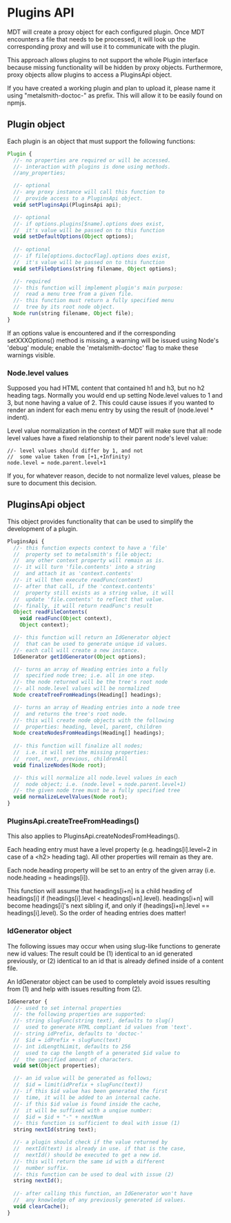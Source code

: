 
Plugins API
===============

MDT will create a proxy object for each configured plugin. Once MDT encounters
a file that needs to be processed, it will look up the corresponding proxy and
will use it to communicate with the plugin.

This approach allows plugins to not support the whole Plugin interface because
missing functionality will be hidden by proxy objects. Furthermore, proxy
objects allow plugins to access a PluginsApi object.

If you have created a working plugin and plan to upload it, please name it using
"metalsmith-doctoc-" as prefix. This will allow it to be easily found on npmjs.

## Plugin object

Each plugin is an object that must support the following functions:

```js
Plugin {
  //- no properties are required or will be accessed.
  //- interaction with plugins is done using methods.
  //any_properties;

  //- optional
  //- any proxy instance will call this function to
  //  provide access to a PluginsApi object.
  void setPluginsApi(PluginsApi api);

  //- optional
  //- if options.plugins[$name].options does exist,
  //  it's value will be passed on to this function
  void setDefaultOptions(Object options);
  
  //- optional
  //- if file[options.doctocFlag].options does exist,
  //  it's value will be passed on to this function
  void setFileOptions(string filename, Object options);

  //- required
  //- this function will implement plugin's main purpose:
  //  read a menu tree from a given file.
  //- this function must return a fully specified menu
  //  tree by its root node object.
  Node run(string filename, Object file);
}
```

If an options value is encountered and if the corresponding setXXXOptions()
method is missing, a warning will be issued using Node's 'debug' module; enable
the 'metalsmith-doctoc' flag to make these warnings visible.

### Node.level values

Supposed you had HTML content that contained h1 and h3, but no h2 heading tags.
Normally you would end up setting Node.level values to 1 and 3, but none having
a value of 2. This could cause issues if you wanted to render an indent for
each menu entry by using the result of (node.level * indent).

Level value normalization in the context of MDT will make sure that all node
level values have a fixed relationship to their parent node's level value:

```
//- level values should differ by 1, and not
//  some value taken from [+1,+Infinity)
node.level = node.parent.level+1
```

If you, for whatever reason, decide to not normalize level values, please be
sure to document this decision.

## PluginsApi object

This object provides functionality that can be used to simplify the development
of a plugin.

```js
PluginsApi {
  //- this function expects context to have a 'file'
  //  property set to metalsmith's file object;
  //  any other context property will remain as is.
  //- it will turn 'file.contents' into a string
  //  and attach it as 'context.contents'
  //- it will then execute readFunc(context)
  //- after that call, if the 'context.contents'
  //  property still exists as a string value, it will
  //  update 'file.contents' to reflect that value.
  //- finally, it will return readFunc's result
  Object readFileContents(
    void readFunc(Object context),
    Object context);

  //- this function will return an IdGenerator object
  //  that can be used to generate unique id values.
  //- each call will create a new instance.
  IdGenerator getIdGenerator(Object options);

  //- turns an array of Heading entries into a fully
  //  specified node tree; i.e. all in one step.
  //- the node returned will be the tree's root node
  //- all node.level values will be normalized
  Node createTreeFromHeadings(Heading[] headings);

  //- turns an array of Heading entries into a node tree
  //  and returns the tree's root node.
  //- this will create node objects with the following
  //  properties: heading, level, parent, children
  Node createNodesFromHeadings(Heading[] headings);
  
  //- this function will finalize all nodes;
  //  i.e. it will set the missing properties:
  //  root, next, previous, childrenAll
  void finalizeNodes(Node root);

  //- this will normalize all node.level values in each
  //  node object; i.e. (node.level = node.parent.level+1)
  //- the given node tree must be a fully specified tree
  void normalizeLevelValues(Node root);
}
```

### PluginsApi.createTreeFromHeadings()

This also applies to PluginsApi.createNodesFromHeadings().

Each heading entry must have a level property (e.g. headings[i].level=2 in
case of a &lt;h2&gt; heading tag). All other properties will remain as they are.

Each node.heading property will be set to an entry of the given array (i.e.
node.heading = headings[i]).

This function will assume that headings[i+n] is a child heading of headings[i]
if (headings[i].level < headings[i+n].level). headings[i+n] will become
headings[i]'s next sibling if, and only if (headings[i+n].level == headings[i].level).
So the order of heading entries does matter!

### IdGenerator object

The following issues may occur when using slug-like functions to generate
new id values: The result could be (1) identical to an id generated previously,
or (2) identical to an id that is already defined inside of a content file.

An IdGenerator object can be used to completely avoid issues resulting from (1)
and help with issues resulting from (2).

```js
IdGenerator {
  //- used to set internal properties
  //- the following properties are supported:
  //- string slugFunc(string text), defaults to slug()
  //  used to generate HTML compliant id values from 'text'.
  //- string idPrefix, defaults to 'doctoc-'
  //  $id = idPrefix + slugFunc(text)
  //- int idLengthLimit, defaults to 256
  //  used to cap the length of a generated $id value to
  //  the specified amount of characters.
  void set(Object properties);

  //- an id value will be generated as follows;
  //  $id = limit(idPrefix + slugFunc(text))
  //- if this $id value has been generated the first
  //  time, it will be added to an internal cache.
  //- if this $id value is found inside the cache,
  //  it will be suffixed with a unqiue number:
  //  $id = $id + "-" + nextNum
  //- this function is sufficient to deal with issue (1)
  string nextId(string text);

  //- a plugin should check if the value returned by
  //  nextId(text) is already in use. if that is the case,
  //  nextId() should be executed to get a new id.
  //- this will return the same id with a different
  //  number suffix.
  //- this function can be used to deal with issue (2)
  string nextId();
  
  //- after calling this function, an IdGenerator won't have
  //  any knowledge of any previously generated id values.
  void clearCache();
}
```
